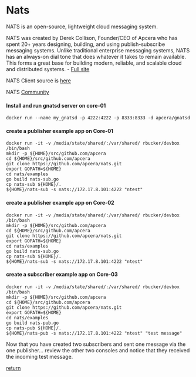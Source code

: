 Nats
====

NATS is an open-source, lightweight cloud messaging system.

NATS was created by Derek Collison, Founder/CEO of Apcera who has spent 20+ years designing, building, and using publish-subscribe messaging systems. Unlike traditional enterprise messaging systems, NATS has an always-on dial tone that does whatever it takes to remain available. This forms a great base for building modern, reliable, and scalable cloud and distributed systems. - [Full site](http://nats.io)

NATS Client source is [here](https://github.com/apcera/nats)

NATS [Community](http://nats.io/community/)

#### Install and run gnatsd server on core-01

```
docker run --name my_gnatsd -p 4222:4222 -p 8333:8333 -d apcera/gnatsd
```

#### create a publisher example app on Core-01


```
docker run -it -v /media/state/shared/:/var/shared/ rbucker/devbox /bin/bash
mkdir -p ${HOME}/src/github.com/apcera
cd ${HOME}/src/github.com/apcera
git clone https://github.com/apcera/nats.git
export GOPATH=${HOME}
cd nats/examples
go build nats-sub.go
cp nats-sub ${HOME}/.
${HOME}/nats-sub -s nats://172.17.8.101:4222 "ntest"
```


#### create a publisher example app on Core-02

```
docker run -it -v /media/state/shared/:/var/shared/ rbucker/devbox /bin/bash
mkdir -p ${HOME}/src/github.com/apcera
cd ${HOME}/src/github.com/apcera
git clone https://github.com/apcera/nats.git
export GOPATH=${HOME}
cd nats/examples
go build nats-sub.go
cp nats-sub ${HOME}/.
${HOME}/nats-sub -s nats://172.17.8.101:4222 "ntest"
```

#### create a subscriber example app on Core-03

```
docker run -it -v /media/state/shared/:/var/shared/ rbucker/devbox /bin/bash
mkdir -p ${HOME}/src/github.com/apcera
cd ${HOME}/src/github.com/apcera
git clone https://github.com/apcera/nats.git
export GOPATH=${HOME}
cd nats/examples
go build nats-pub.go
cp nats-pub ${HOME}/.
${HOME}/nats-pub -s nats://172.17.8.101:4222 "ntest" "test message"
```

Now that you have created two subscribers and sent one message via the one publisher... review the other two consoles and notice that they received the incoming test message.

[return](https://github.com/rbucker/cododemo/blob/master/README.md)
